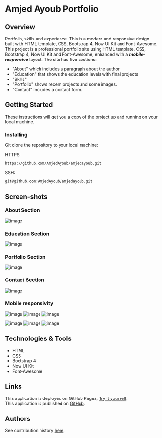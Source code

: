 # Amjed Ayoub Portfolio
## Overview
Portfolio, skills and experience. This is a modern and responsive design built with HTML template, CSS, Bootstrap 4, Now UI Kit and Font-Awesome.
This project is a professional portfolio site using HTML template, CSS, Bootstrap 4, Now UI Kit and Font-Awesome, enhanced with a ***mobile-responsive*** layout. The site has five sections:
* "About" which includes a paragraph about the author
* "Education" that shows the education levels with final projects
* "Skills"
* "Portfolio" shows recent projects and some images.
* "Contact" includes a contact form.

## Getting Started
These instructions will get you a copy of the project up and running on your local machine.

### Installing
Git clone the repository to your local machine:

HTTPS:
```
https://github.com/AmjedAyoub/amjedayoub.git
```
SSH:
```
git@github.com:AmjedAyoub/amjedayoub.git
```

## Screen-shots

### About Section
![image](./images/1.PNG)

### Education Section
![image](./images/2.PNG)

### Portfolio Section
![image](./images/3.PNG)

### Contact Section
![image](./images/4.PNG)

### Mobile responsivity
![image](./images/m1.PNG)
![image](./images/m6.PNG)
![image](./images/m2.PNG)

![image](./images/m3.PNG)
![image](./images/m4.PNG)
![image](./images/m5.PNG)

## Technologies & Tools
* HTML  
* CSS
* Bootstrap 4
* Now UI Kit 
* Font-Awesome

## Links
This application is deployed on GitHub Pages, [Try it yourself](https://amjedayoub.github.io/amjedayoub).\
This application is published on [GitHub](https://github.com/AmjedAyoub/amjedayoub).

## Authors
See contribution history [here](https://github.com/AmjedAyoub/amjedayoub/graphs/contributors).